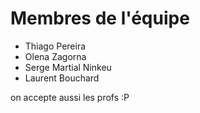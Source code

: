 # Membres de l'équipe
- Thiago Pereira
- Olena Zagorna
- Serge Martial Ninkeu
- Laurent Bouchard

on accepte aussi les profs :P 